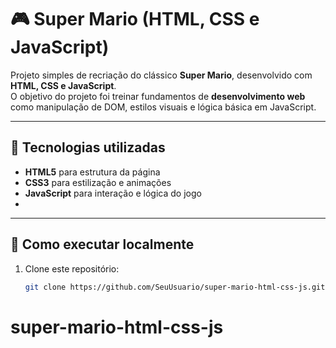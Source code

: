 # 🎮 Super Mario (HTML, CSS e JavaScript)

Projeto simples de recriação do clássico **Super Mario**, desenvolvido com **HTML, CSS e JavaScript**.  
O objetivo do projeto foi treinar fundamentos de **desenvolvimento web** como manipulação de DOM, estilos visuais e lógica básica em JavaScript.

---

## 🚀 Tecnologias utilizadas
- **HTML5** para estrutura da página  
- **CSS3** para estilização e animações  
- **JavaScript** para interação e lógica do jogo
- 
---

## 📂 Como executar localmente
1. Clone este repositório:
   ```bash
   git clone https://github.com/SeuUsuario/super-mario-html-css-js.git
# super-mario-html-css-js
